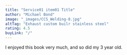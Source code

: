 ```yaml
---
title: "Service01 item01 Title"
author: "Michael Bond"
image: "_images/CCS_Welding-8.jpg"
altTag: "Exhaust custom builr stainless steel"
rating: 4.5
buyLink: "/"
---
```


I enjoyed this book very much, and so did my 3 year old.